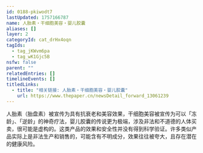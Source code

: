 ```yaml
---
id: 0188-pkiwodt7
lastUpdated: 1757166787
name: 人胎素・干细胞美容・婴儿胶囊
aliases: []
layer: 2
categoryId: cat_drHx4oqn
tagIds:
  - tag_jKWvm6pa
  - tag_wK1Gjc5B
nsfw: false
parent: ""
relatedEntries: []
timelineEvents: []
titledLinks:
  - title: "相关链接: 人胎素・干细胞美容・婴儿胶囊"
    url: https://www.thepaper.cn/newsDetail_forward_13061239
---
```


人胎素（胎盘素）被宣传为具有抗衰老和美容效果，干细胞美容被宣传为可以「冻龄」、「逆龄」的神奇疗法，婴儿胶囊的传说更为极端，涉及非法和不道德的人体买卖，很可能是虚构的。这类产品的效果和安全性并没有得到科学验证。许多类似产品实际上是非法生产和销售的，可能含有不明成分，效果往往被夸大，且存在潜在的健康风险。